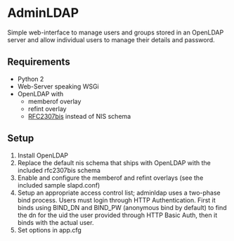 AdminLDAP
=========

Simple web-interface to manage users and groups stored in an OpenLDAP server
and allow individual users to manage their details and password.

Requirements
------------
* Python 2
* Web-Server speaking WSGi
* OpenLDAP with
  - memberof overlay
  - refint overlay
  - [RFC2307bis](http://tools.ietf.org/html/draft-howard-rfc2307bis-02) instead of NIS schema
  
Setup
-----
1. Install OpenLDAP
2. Replace the default nis schema that ships with OpenLDAP with the included rfc2307bis schema
3. Enable and configure the memberof and refint overlays (see the included sample slapd.conf)
4. Setup an appropriate access control list; adminldap uses a two-phase bind process.
   Users must login through HTTP Authentication.
   First it binds using BIND_DN and BIND_PW (anonymous bind by default) to find the dn for
   the uid the user provided through HTTP Basic Auth, then it binds with the actual user. 
5. Set options in app.cfg

